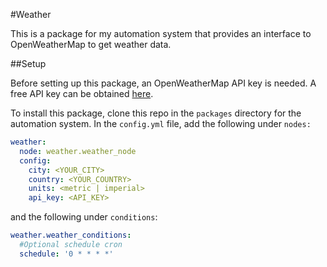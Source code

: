 #Weather

This is a package for my automation system that provides an interface to
OpenWeatherMap to get weather data.

##Setup

Before setting up this package, an OpenWeatherMap API key is needed. A free API
key can be obtained [here](https://openweathermap.org/price).

To install this package, clone this repo in the `packages` directory for the
automation system. In the `config.yml` file, add the following under `nodes:`

```yaml
weather:
  node: weather.weather_node
  config:
    city: <YOUR_CITY>
    country: <YOUR_COUNTRY>
    units: <metric | imperial>
    api_key: <API_KEY>
```

and the following under `conditions`:

```yaml
weather.weather_conditions:
  #Optional schedule cron
  schedule: '0 * * * *'
```
